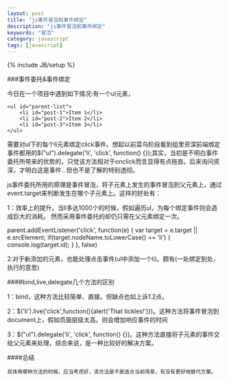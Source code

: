 ```yaml
---
layout: post
title: "js事件冒泡和事件绑定"
description: "js事件冒泡和事件绑定"
keywords: "冒泡"
category: javascript
tags: [javascript]
---
```

{% include JB/setup %}

###事件委托&事件绑定

今日在一个项目中遇到如下情况:有一个ul元素，

<!-- more -->

	<ul id="parent-list">
		<li id="post-1">Item 1</li>
		<li id="post-2">Item 2</li>
		<li id="post-3">Item 3</li>
	</ul>

需要对ul下的每个li元素绑定click事件。想起以前菜鸟阶段看到组里资深前端绑定事件都用的$("ul").delegate('li', 'click', function() {});其实，当初是不明白事件委托所带来的优势的，只觉该方法相对于onclick而言显得有点拖沓。后来询问资深，才明白这是事件...但也不是了解的特别透彻。

js事件委托所用的原理是事件冒泡，将子元素上发生的事件冒泡到父元素上，通过event.target来判断发生在哪个子元素上。这样的好处有：
	
1：效率上的提升。当li多达1000个的时候，假如遍历ul，为每个绑定事件则会造成巨大的消耗。	然而采用事件委托的却仍只需在父元素绑定一次。

   parent.addEventListener('click', function(e) {
		var target = e.target || e.srcElement;
		if(target.nodeName.toLowerCase() == 'li') {
			console.log(target.id);
		}
	}, false)
	
2:对于新添加的元素，也能处理点击事件(ul中添加一个li)。颇有(一处绑定到处，执行的意思)
	
####bind,live,delegate几个方法的区别
	
1：bind，这种方法比较简单、直接。但缺点也如上诉1.2点。

2：$('li').live('click',function(){alert('That tickles!')})。这种方法将事件冒泡到document上，假如页面层级太高。则会增加响应事件的时间
	
3：$("ul").delegate('li', 'click', function() {})。这种方法直接将子元素的事件交给父元素来处理，综合来说，是一种比较好的解决方案。

####总结

	具体用哪种方法的时候，应当考虑好，该方法是不是适合当前场景，有没有更好地替代方案。

	